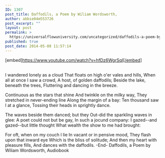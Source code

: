 ```yaml
---
ID: 1307
post_title: Daffodils, a Poem by Wiliam Wordsworth,
author: abbie04m553726
post_excerpt: ""
layout: post
permalink: >
  https://universalflowuniversity.com/uncategorized/daffodils-a-poem-by-wiliam-wordsworth/
published: true
post_date: 2014-05-08 11:57:14
---
```

[embed]https://www.youtube.com/watch?v=hfDz6WgrSqI[/embed]</br></br>
<p>I wandered lonely as a cloud
That floats on high o'er vales and hills,
When all at once I saw a crowd,
A host, of golden daffodils;
Beside the lake, beneath the trees,
Fluttering and dancing in the breeze.

Continuous as the stars that shine
And twinkle on the milky way,
They stretched in never-ending line
Along the margin of a bay:
Ten thousand saw I at a glance,
Tossing their heads in sprightly dance.

The waves beside them danced; but they
Out-did the sparkling waves in glee:
A poet could not but be gay,
In such a jocund company:
I gazed--and gazed--but little thought
What wealth the show to me had brought:

For oft, when on my couch I lie
In vacant or in pensive mood,
They flash upon that inward eye
Which is the bliss of solitude;
And then my heart with pleasure fills,
And dances with the daffodils. 
-End-
Daffodils, a Poem by Wiliam Wordsworth, Audiobook</p>